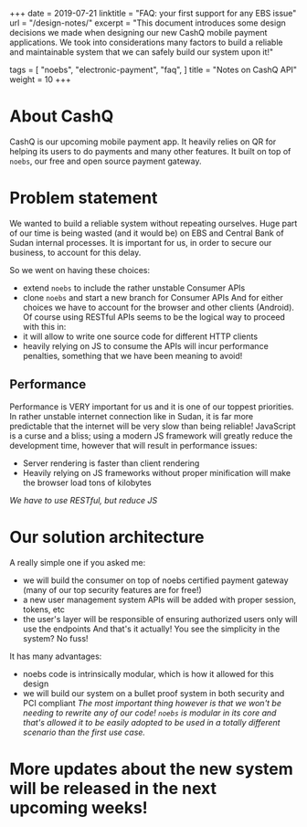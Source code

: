 +++
date = 2019-07-21
linktitle = "FAQ: your first support for any EBS issue"
url = "/design-notes/"
excerpt = "This document introduces some design decisions we made when designing our new CashQ mobile payment applications. We took into considerations many factors to build a reliable and maintainable system that we can safely build our system upon it!"

tags =  [
	"noebs",
	 "electronic-payment",
     "faq",
]
title = "Notes on CashQ API"
weight = 10
+++

# About CashQ
CashQ is our upcoming mobile payment app. It heavily relies on QR for helping its users to do payments and many other features. It built on top of `noebs`, our free and open source payment gateway.

# Problem statement
We wanted to build a reliable system without repeating ourselves. Huge part of our time is being wasted (and it would be) on EBS and Central Bank of Sudan internal processes. It is important for us, in order to secure our business, to account for this delay.

So we went on having these choices:
- extend `noebs` to include the rather unstable Consumer APIs
- clone `noebs` and start a new branch for Consumer APIs
And for either choices we have to account for the browser and other clients (Android). Of course using RESTful APIs seems to be the logical way to proceed with this in:
- it will allow to write one source code for different HTTP clients
- heavily relying on JS to consume the APIs will incur performance penalties, something that we have been meaning to avoid!

## Performance
Performance is VERY important for us and it is one of our toppest priorities. In rather unstable internet connection like in Sudan, it is far more predictable that the internet will be very slow than being reliable! JavaScript is a curse and a bliss; using a modern JS framework will greatly reduce the development time, however that will result in performance issues:
- Server rendering is faster than client rendering
- Heavily relying on JS frameworks without proper minification will make the browser load tons of kilobytes

*We have to use RESTful, but reduce JS*

# Our solution architecture
A really simple one if you asked me:
- we will build the consumer on top of noebs certified payment gateway (many of our top security features are for free!)
- a new user management system APIs will be added with proper session, tokens, etc
- the user's layer will be responsible of ensuring authorized users only will use the endpoints
And that's it actually! You see the simplicity in the system? No fuss!

It has many advantages:
- noebs code is intrinsically modular, which is how it allowed for this design
- we will build our system on a bullet proof system in both security and PCI compliant
*The most important thing however is that we won't be needing to rewrite any of our code! `noebs` is modular in its core and that's allowed it to be easily adopted to be used in a totally different scenario than the first use case.*

# More updates about the new system will be released in the next upcoming weeks!
